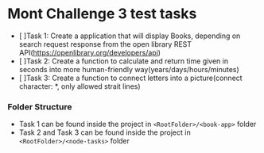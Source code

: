 # Mont Challenge 3 test tasks

- [ ]Task 1: Create a application that will display Books, depending on search request response from the open library REST API(https://openlibrary.org/developers/api)
- [ ]Task 2: Create a function to calculate and return time given in seconds into more human-friendly way(years/days/hours/minutes)  
- [ ]Task 3: Create a function to connect letters into a picture(connect character: *, only allowed strait lines)  


### Folder Structure  
- Task 1 can be found inside the project in ```<RootFolder>/<book-app>``` folder  
- Task 2 and Task 3 can be found inside the project in ```<RootFolder>/<node-tasks>``` folder
